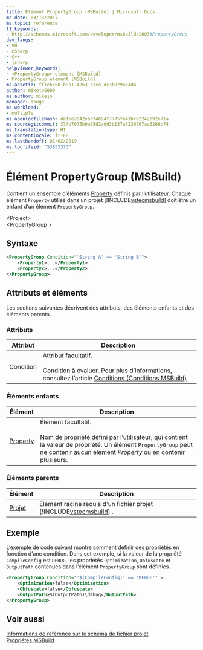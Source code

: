 ```yaml
---
title: Élément PropertyGroup (MSBuild) | Microsoft Docs
ms.date: 03/13/2017
ms.topic: reference
f1_keywords:
- http://schemas.microsoft.com/developer/msbuild/2003#PropertyGroup
dev_langs:
- VB
- CSharp
- C++
- jsharp
helpviewer_keywords:
- <PropertyGroup> element [MSBuild]
- PropertyGroup element [MSBuild]
ms.assetid: ff1e6c68-b9a1-4263-a1ce-dc3b829a64d4
author: mikejo5000
ms.author: mikejo
manager: douge
ms.workload:
- multiple
ms.openlocfilehash: da16e2042ebd74684f7775fb41bc62242592e71a
ms.sourcegitcommit: 37fb7075b0a65d2add3b137a5230767aa3266c74
ms.translationtype: HT
ms.contentlocale: fr-FR
ms.lasthandoff: 01/02/2019
ms.locfileid: "53852373"
---
```

# <a name="propertygroup-element-msbuild"></a>Élément PropertyGroup (MSBuild)
Contient un ensemble d’éléments [Property](../msbuild/property-element-msbuild.md) définis par l’utilisateur. Chaque élément `Property` utilisé dans un projet [!INCLUDE[vstecmsbuild](../extensibility/internals/includes/vstecmsbuild_md.md)] doit être un enfant d’un élément `PropertyGroup`.  

 \<Project>  
 \<PropertyGroup >  

## <a name="syntax"></a>Syntaxe  

```xml  
<PropertyGroup Condition="'String A' == 'String B'">  
    <Property1>...</Property1>  
    <Property2>...</Property2>  
</PropertyGroup>  
```  

## <a name="attributes-and-elements"></a>Attributs et éléments  
 Les sections suivantes décrivent des attributs, des éléments enfants et des éléments parents.  

### <a name="attributes"></a>Attributs  

|Attribut|Description|  
|---------------|-----------------|  
|Condition|Attribut facultatif.<br /><br /> Condition à évaluer. Pour plus d’informations, consultez l’article [Conditions (Conditions MSBuild)](../msbuild/msbuild-conditions.md).|  

### <a name="child-elements"></a>Éléments enfants  

|Élément|Description|  
|-------------|-----------------|  
|[Property](../msbuild/property-element-msbuild.md)|Élément facultatif.<br /><br /> Nom de propriété défini par l’utilisateur, qui contient la valeur de propriété. Un élément `PropertyGroup` peut ne contenir aucun élément *Property* ou en contenir plusieurs.|  

### <a name="parent-elements"></a>Éléments parents  

| Élément | Description |
| - | - |
| [Projet](../msbuild/project-element-msbuild.md) | Élément racine requis d'un fichier projet [!INCLUDE[vstecmsbuild](../extensibility/internals/includes/vstecmsbuild_md.md)] . |

## <a name="example"></a>Exemple  
 L’exemple de code suivant montre comment définir des propriétés en fonction d’une condition. Dans cet exemple, si la valeur de la propriété `CompileConfig` est `DEBUG`, les propriétés `Optimization`, `Obfuscate` et `OutputPath` contenues dans l’élément `PropertyGroup` sont définies.  

```xml  
<PropertyGroup Condition="'$(CompileConfig)' == 'DEBUG'" >  
    <Optimization>false</Optimization>  
    <Obfuscate>false</Obfuscate>  
    <OutputPath>$(OutputPath)\debug</OutputPath>  
</PropertyGroup>  
```  

## <a name="see-also"></a>Voir aussi  
 [Informations de référence sur le schéma de fichier projet](../msbuild/msbuild-project-file-schema-reference.md)  
 [Propriétés MSBuild](../msbuild/msbuild-properties.md)
